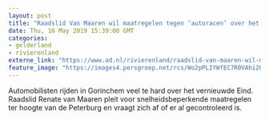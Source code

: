 ```yaml
---
layout: post
title: "Raadslid Van Maaren wil maatregelen tegen ‘autoracen’ over het Eind"
date: Thu, 16 May 2019 15:39:00 GMT
categories: 
- gelderland 
- rivierenland 
externe_link: "https://www.ad.nl/rivierenland/raadslid-van-maaren-wil-maatregelen-tegen-autoracen-over-het-eind~a92b26c1/"
feature_image: "https://images4.persgroep.net/rcs/Wo2pPLIYWfEC7R0VAhi2Q-7QkjM/diocontent/146693740/_fitwidth/400/?appId=21791a8992982cd8da851550a453bd7f&quality=0.7"
---
```


Automobilisten rijden in Gorinchem veel te hard over het vernieuwde Eind. Raadslid Renate van Maaren pleit voor snelheidsbeperkende maatregelen ter hoogte van de Peterburg en vraagt zich af of er al gecontroleerd is.
